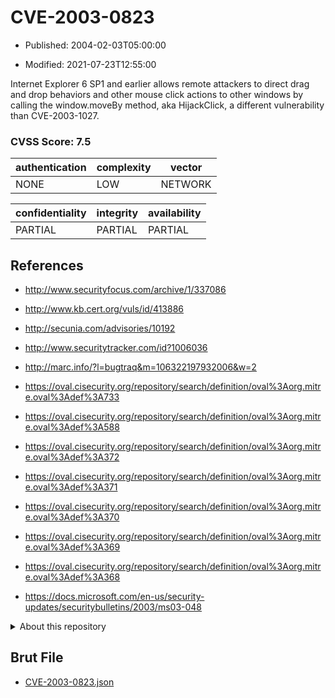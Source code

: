 # CVE-2003-0823

- Published: 2004-02-03T05:00:00

- Modified: 2021-07-23T12:55:00

Internet Explorer 6 SP1 and earlier allows remote attackers to direct drag and drop behaviors and other mouse click actions to other windows by calling the window.moveBy method, aka HijackClick, a different vulnerability than CVE-2003-1027.

### CVSS Score: **7.5**

| authentication | complexity | vector |
| --- | --- | --- |
| NONE | LOW | NETWORK |

| confidentiality | integrity | availability |
| --- | --- | --- |
| PARTIAL | PARTIAL | PARTIAL |

## References

* http://www.securityfocus.com/archive/1/337086

* http://www.kb.cert.org/vuls/id/413886

* http://secunia.com/advisories/10192

* http://www.securitytracker.com/id?1006036

* http://marc.info/?l=bugtraq&m=106322197932006&w=2

* https://oval.cisecurity.org/repository/search/definition/oval%3Aorg.mitre.oval%3Adef%3A733

* https://oval.cisecurity.org/repository/search/definition/oval%3Aorg.mitre.oval%3Adef%3A588

* https://oval.cisecurity.org/repository/search/definition/oval%3Aorg.mitre.oval%3Adef%3A372

* https://oval.cisecurity.org/repository/search/definition/oval%3Aorg.mitre.oval%3Adef%3A371

* https://oval.cisecurity.org/repository/search/definition/oval%3Aorg.mitre.oval%3Adef%3A370

* https://oval.cisecurity.org/repository/search/definition/oval%3Aorg.mitre.oval%3Adef%3A369

* https://oval.cisecurity.org/repository/search/definition/oval%3Aorg.mitre.oval%3Adef%3A368

* https://docs.microsoft.com/en-us/security-updates/securitybulletins/2003/ms03-048

<details>
<summary>About this repository</summary> 

  This repository is part of the project [Live Hack CVE](https://github.com/Live-Hack-CVE). Main website can be found [www.live-hack.org](https://www.live-hack.org) 
  
  Made by [Sn0wAlice](https://github.com/Sn0wAlice) for the people that care about security and need to have a feed of the latest CVEs. Hope you enjoy it, don't forget to star the repo and follow me on [Twitter](https://twitter.com/Sn0wAlice) and [Github](https://github.com/Sn0wAlice). And that is my [personnal website](https://www.alice-snow.me/)

  - [Home Page](https://github.com/Live-Hack-CVE)
  - [Framework](https://github.com/Live-Hack-CVE/cve-framework)
  - [CVE database](https://github.com/Live-Hack-CVE/full_database)
  - [Changelog](https://github.com/Live-Hack-CVE/Changelog)
</details>

## Brut File

* [CVE-2003-0823.json](https://raw.githubusercontent.com/Live-Hack-CVE/full_database/main/cves/2003/CVE-2003-0823.json)

